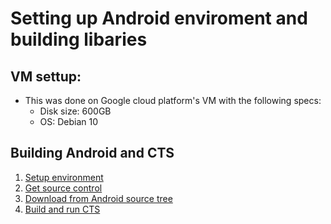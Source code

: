 # Setting up Android enviroment and building libaries
## VM settup:
- This was done on Google cloud platform's VM with the following specs:
   - Disk size: 600GB
   - OS: Debian 10
## Building Android and CTS
1. [Setup environment](https://source.android.com/setup/build/initializing)
2. [Get source control](https://source.android.com/setup/develop)
3. [Download from Android source tree](https://source.android.com/setup/build/downloading)
4. [Build and run CTS](https://source.android.com/compatibility/cts/development)
